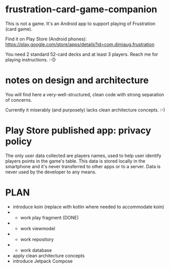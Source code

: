 # frustration-card-game-companion
This is not a game. It's an Android app to support
playing of Frustration (card game).

Find it on Play Store (Android phones):
https://play.google.com/store/apps/details?id=com.dimiaug.frustration

You need 2 standard 52-card decks and at least 3
players. Reach me for playing instructions. :-D

# notes on design and architecture
You will find here a very-well-structured, clean
code with strong separation of concerns.

Currently it miserably (and purposely) lacks clean
architecture concepts. :-)

# Play Store published app: privacy policy
The only user data collected are players names,
used to help user identify players points in the
game's table. This data is stored locally in the
smartphone and it's never transferred to other apps
or to a server. Data is never used by the developer
to any means.

# PLAN
- introduce koin (replace with kotlin where needed to accommodate koin)
- - work play fragment (DONE) 
- - work viewmodel
- - work repository
- - work database
- apply clean architecture concepts
- introduce Jetpack Compose
